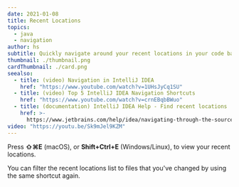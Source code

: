 ```yaml
---
date: 2021-01-08
title: Recent Locations
topics:
  - java
  - navigation
author: hs
subtitle: Quickly navigate around your recent locations in your code base
thumbnail: ./thumbnail.png
cardThumbnail: ./card.png
seealso:
  - title: (video) Navigation in IntelliJ IDEA
    href: "https://www.youtube.com/watch?v=1UHsJyCq1SU"
  - title: (video) Top 5 IntelliJ IDEA Navigation Shortcuts
    href: "https://www.youtube.com/watch?v=crnEBqbBWuo"
  - title: (documentation) IntelliJ IDEA Help - Find recent locations
    href: >-
      https://www.jetbrains.com/help/idea/navigating-through-the-source-code.html#recent_locations
video: "https://youtu.be/Sk9mJel9KZM"
---
```


Press **⇧⌘E** (macOS), or **Shift+Ctrl+E** (Windows/Linux), to view your recent locations.

You can filter the recent locations list to files that you've changed by using the same shortcut again.
